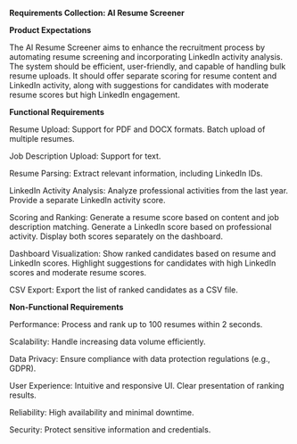 **Requirements Collection: AI Resume Screener**


**Product Expectations**

The AI Resume Screener aims to enhance the recruitment process by automating resume screening and incorporating LinkedIn activity analysis. The system should be efficient, user-friendly, and capable of handling bulk resume uploads. It should offer separate scoring for resume content and LinkedIn activity, along with suggestions for candidates with moderate resume scores but high LinkedIn engagement.



**Functional Requirements**

Resume Upload:
    Support for PDF and DOCX formats.
    Batch upload of multiple resumes.

Job Description Upload:
    Support for text.

Resume Parsing:
    Extract relevant information, including LinkedIn IDs.

LinkedIn Activity Analysis:
    Analyze professional activities from the last year.
    Provide a separate LinkedIn activity score.

Scoring and Ranking:
    Generate a resume score based on content and job description matching.
    Generate a LinkedIn score based on professional activity.
    Display both scores separately on the dashboard.

Dashboard Visualization:
    Show ranked candidates based on resume and LinkedIn scores.
    Highlight suggestions for candidates with high LinkedIn scores and moderate resume scores.

CSV Export:
    Export the list of ranked candidates as a CSV file.



**Non-Functional Requirements**

Performance:
Process and rank up to 100 resumes within 2 seconds.

Scalability:
Handle increasing data volume efficiently.

Data Privacy:
Ensure compliance with data protection regulations (e.g., GDPR).

User Experience:
Intuitive and responsive UI.
Clear presentation of ranking results.

Reliability:
High availability and minimal downtime.

Security:
Protect sensitive information and credentials.